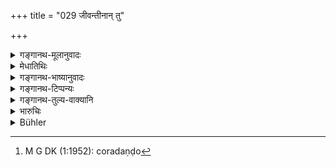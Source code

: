 +++
title = "029 जीवन्तीनान् तु"

+++

<details><summary>गङ्गानथ-मूलानुवादः</summary>

While these women are alive, if their relatives should appropriate their property,—on them the righteous king shall inflict the punishment of thieves.—(29)
</details>

<details><summary>मेधातिथिः</summary>

बान्धवानां स्त्रीधनम् अपहरताम् अयं **चोरदण्डः** । ते हि बहुभिर् उपधाभिर् अपहरन्ति । अस्वतन्त्रैषा स्त्री किं ददाति किं वा भुङ्क्ते वयम् अत्र स्वामिन इति अचौराशङ्कया चोरदण्डो विधीयते । **जीवन्तीनां तासां स्वबान्धवा** देवरादयस् तद्धनं **ये हरेयुस् ताञ् छिष्यात् पृथिवीपतिर्** निगृह्णीयात् । चौरदण्डो[^१२२] वक्ष्यमाणः-


[^१२२]:
     M G DK (1:1952): coradaṇḍo

- येन येन यथाङ्गेन स्तेनो नृषु विचेष्टते । 

- छेत्तव्यं तत् तद् एवान्यत् तन् मनोर् अनुशासनम् ॥ इति । (म्ध् ८.३३४)

स्वबन्धुभ्यश् चैतद् विशेषेण राज्ञा रक्षितव्यम् । चौररक्षा तु स्वराष्ट्रविषया विहिता ॥ ८.२९ ॥
</details>

<details><summary>गङ्गानथ-भाष्यानुवादः</summary>

This ‘punishment of thieves’ has been laid down for those relatives who should appropriate the property of women. They appropriate her property in manifold wavs; giving out., for instance, that—‘she is not mistress of herself as regards what she gives away and what she enjoys,—I am the real owner of the; property.’

It is in view of the possibility of people thinking that such misappropriators are not ‘thieves’ that the text lays down the ‘punishment of thieves’ for them.

‘*While they are alive, if the relations*’—brother-in-law and others—‘*should appropriate their property*,—*on them the king shall inflict punishment*,’—shall punish them.

The ‘punishment of thieves’ is going to be described later on (verse 334)—‘With whatever limb a thief operates against men, each of those limbs the King shall cut off, in order to prevent the repetition of the act.’

What the verse means is that the property of helpless women should be specially guarded against her own relations; guarding against thieves being the duty that has been laid down for the King as owing to the entire kingdom.—(29)
</details>

<details><summary>गङ्गानथ-टिप्पन्यः</summary>

This verse is quoted in *Mitākṣarā* (on 2.147), in support of the view that except the husband, no co-parcener should lay hands upon the property of women during their life-time;—in *Aparārka* (p. 752), to the effect that when the woman is *dead*, her relations do have a right to her *Strīdhana* property;—in *Vivādaratnākara* (p. 512); and in
*Vyavahāramayūkha* (p. 70).
</details>

<details><summary>गङ्गानथ-तुल्य-वाक्यानि</summary>

*Kātyāyana* (Aparārka, p. 752).—‘While the woman is alive, her husband
or sons or brother-in-law or relations have no power over her
*strīdhana*; if they take it from her, they should be punished.’

*Agnipnrāṇa* (Rājadharma, 222.21).—(Same as Manu.)
</details>

<details><summary>भारुचिः</summary>

जीवद्वचनान् मृतानां तासां बान्धवा एव यथा संनिकर्षं तदीयधनस्येषत इति ज्ञापयति । वक्ष्यति चानपत्यधनस्य सपिण्डादिषु प्रतिपत्तिम् । अत एव च चोरशङ्कायां चोरवत् ते दण्डम् अर्हन्ति । इदं चान्यद् इत्थंभूतम् एव प्रसङ्गाद् उच्यते —
</details>

<details><summary>Bühler</summary>

029	A righteous king must punish like thieves those relatives who appropriate the property of such females during their lifetime.
</details>
